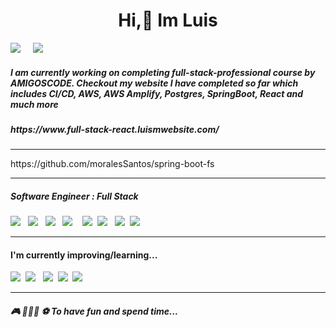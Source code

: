 
<h1 align='center'> Hi,👋 Im Luis </h1>

<p align='center'>
  
  <a href="https://www.linkedin.com/in/luis-moraless"><img src="https://img.shields.io/badge/linkedin-%230077B5.svg?&style=for-the-badge&logo=linkedin&logoColor=white" /></a>&nbsp;&nbsp;&nbsp;&nbsp;
  <a href="mailto:luismsantos707@gmail.com?subject=Hi%20Luis"><img src="https://img.shields.io/badge/gmail-%23D14836.svg?&style=for-the-badge&logo=gmail&logoColor=white" /></a>&nbsp;&nbsp;&nbsp;&nbsp;

</p>

<h5> I am currently working on completing full-stack-professional course by AMIGOSCODE. Checkout my website I have completed so far which includes CI/CD, AWS, AWS Amplify, Postgres, SpringBoot, React and much more</h5>
<h5>https://www.full-stack-react.luismwebsite.com/</h5>
<hr>
<p>https://github.com/moralesSantos/spring-boot-fs</p>


<hr>

<h5>Software Engineer : Full Stack</h5>
<p >
  <img src="https://img.shields.io/badge/SpringBoot-6DB33F?style=for-the-badge&logo=html5&logoColor=white"/> &nbsp;
  <img src="https://img.shields.io/badge/Java-ED8B00?style=for-the-badge&logo=openjdk&logoColor=white"/>  &nbsp;
  <img src="https://img.shields.io/badge/MySQL-00000F?style=for-the-badge&logo=mysql&logoColor=white"/> &nbsp;
  <img src="https://img.shields.io/badge/AngularJS-E23237?style=for-the-badge&logo=angularjs&logoColor=white"/> &nbsp;&nbsp;
  <img src="https://img.shields.io/badge/html5%20-%23e34f26.svg?&style=for-the-badge&logo=html5&logoColor=white" />&nbsp;
  <img src="https://img.shields.io/badge/CSS3-1572B6?&style=for-the-badge&logo=css3&logoColor=white" />&nbsp;&nbsp;
  <img src="https://img.shields.io/badge/JavaScript-F7DF1E?style=for-the-badge&logo=javascript&logoColor=black" />&nbsp;
  <img src="https://img.shields.io/badge/Docker-2496ED?style=for-the-badge&logo=docker&logoColor=white" />&nbsp;
</p>


<hr>

<h4>I'm currently improving/learning...</h4>
<p >
    
  <img src="https://img.shields.io/badge/Amazon_AWS-232F3E?style=for-the-badge&logo=amazon-aws&logoColor=white" />&nbsp;
  <img src="https://img.shields.io/badge/PostgreSQL-316192?style=for-the-badge&logo=postgresql&logoColor=white"/> &nbsp; 
  <img src="https://img.shields.io/badge/React-20232A?style=for-the-badge&logo=react&logoColor=61DAFB" />&nbsp;
  <img src="https://img.shields.io/badge/TypeScript-007ACC?style=for-the-badge&logo=typescript&logoColor=white" />&nbsp;
  <img src="https://img.shields.io/badge/Bootstrap-563D7C?style=for-the-badge&logo=bootstrap&logoColor=white">&nbsp;
</p>
<hr>
<p >
  <h5>🎮 🏋🏽‍♂️ ⚽ To have fun and spend time...</h5>

</p>
